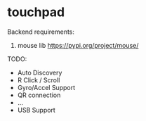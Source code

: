 # touchpad

Backend requirements:
1) mouse lib 
https://pypi.org/project/mouse/


TODO:
* Auto Discovery
* R Click / Scroll
* Gyro/Accel Support
* QR connection
* ...
* USB Support
